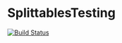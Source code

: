 # SplittablesTesting

[![Build Status](https://github.com/JuliaFunctional/SplittablesTesting.jl/workflows/CI/badge.svg)](https://github.com/JuliaFunctional/SplittablesTesting.jl/actions)
